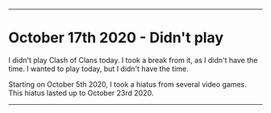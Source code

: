 
***

# October 17th 2020 - Didn't play

I didn't play Clash of Clans today. I took a break from it, as I didn't have the time. I wanted to play today, but I didn't have the time.

Starting on October 5th 2020, I took a hiatus from several video games. This hiatus lasted up to October 23rd 2020.

***
